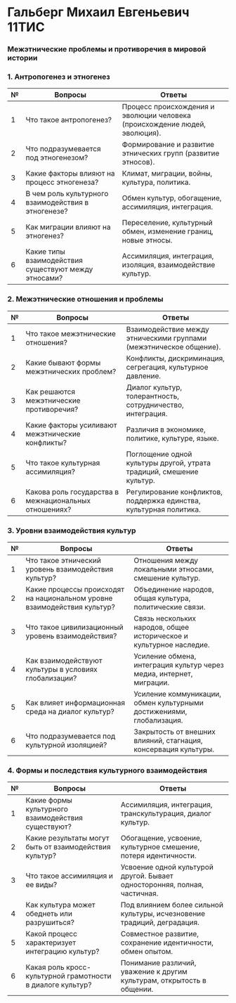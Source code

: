 # Гальберг Михаил Евгеньевич 11ТИС
### Межэтнические проблемы и противоречия в мировой истории

### 1. Антропогенез и этногенез
| №   | Вопросы                                              | Ответы                                                                     |
| --- | ---------------------------------------------------- | -------------------------------------------------------------------------- |
| 1   | Что такое антропогенез?                              | Процесс происхождения и эволюции человека (происхождение людей, эволюция). |
| 2   | Что подразумевается под этногенезом?                 | Формирование и развитие этнических групп (развитие этносов).               |
| 3   | Какие факторы влияют на процесс этногенеза?          | Климат, миграции, войны, культура, политика.                               |
| 4   | В чем роль культурного взаимодействия в этногенезе?  | Обмен культур, обогащение, ассимиляция, интеграция.                        |
| 5   | Как миграции влияют на этногенез?                    | Переселение, культурный обмен, изменение границ, новые этносы.             |
| 6   | Какие типы взаимодействия существуют между этносами? | Ассимиляция, интеграция, изоляция, взаимодействие культур.                 |

### 2. Межэтнические отношения и проблемы
| №   | Вопросы                                               | Ответы                                                               |
| --- | ----------------------------------------------------- | -------------------------------------------------------------------- |
| 1   | Что такое межэтнические отношения?                    | Взаимодействие между этническими группами (межэтническое общение).   |
| 2   | Какие бывают формы межэтнических проблем?             | Конфликты, дискриминация, сегрегация, культурное давление.           |
| 3   | Как решаются межэтнические противоречия?              | Диалог культур, толерантность, сотрудничество, интеграция.           |
| 4   | Какие факторы усиливают межэтнические конфликты?      | Различия в экономике, политике, культуре, языке.                     |
| 5   | Что такое культурная ассимиляция?                     | Поглощение одной культуры другой, утрата традиций, смешение культур. |
| 6   | Какова роль государства в межнациональных отношениях? | Регулирование конфликтов, поддержка единства, культурная политика.   |
### 3. Уровни взаимодействия культур
| №   | Вопросы                                                                  | Ответы                                                               |
| --- | ------------------------------------------------------------------------ | -------------------------------------------------------------------- |
| 1   | Что такое этнический уровень взаимодействия культур?                     | Отношения между локальными этносами, смешение культур.               |
| 2   | Какие процессы происходят на национальном уровне взаимодействия культур? | Объединение народов, общая культура, политические связи.             |
| 3   | Что такое цивилизационный уровень взаимодействия?                        | Связь нескольких народов, общее историческое и культурное наследие.  |
| 4   | Как взаимодействуют культуры в условиях глобализации?                    | Усиление обмена, интеграция культур через медиа, интернет, миграции. |
| 5   | Как влияет информационная среда на диалог культур?                       | Усиление коммуникации, обмен культурными достижениями, глобализация. |
| 6   | Что подразумевается под культурной изоляцией?                            | Закрытость от внешних влияний, стагнация, консервация культуры.      |
### 4. Формы и последствия культурного взаимодействия
| №   | Вопросы                                                    | Ответы                                                                    |
| --- | ---------------------------------------------------------- | ------------------------------------------------------------------------- |
| 1   | Какие формы культурного взаимодействия существуют?         | Ассимиляция, интеграция, транскультурация, диалог культур.                |
| 2   | Какие результаты могут быть от взаимодействия культур?     | Обогащение, усвоение, культурное смешение, потеря идентичности.           |
| 3   | Что такое ассимиляция и ее виды?                           | Усвоение одной культурой другой. Бывает односторонняя, полная, частичная. |
| 4   | Как культура может обеднеть или разрушиться?               | Под влиянием более сильной культуры, исчезновение традиций, деградация.   |
| 5   | Какой процесс характеризует интеграцию культур?            | Совместное развитие, сохранение идентичности, обмен опытом.               |
| 6   | Какая роль кросс-культурной грамотности в диалоге культур? | Понимание различий, уважение к другим культурам, открытость в общении.    |

